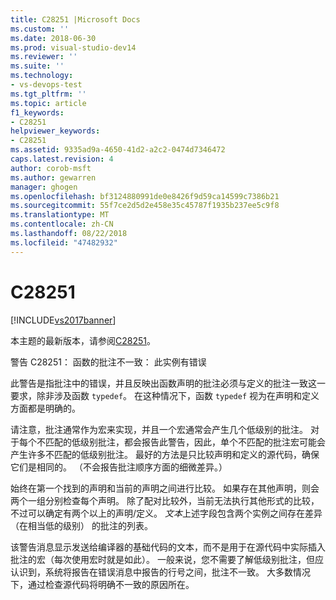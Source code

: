 ```yaml
---
title: C28251 |Microsoft Docs
ms.custom: ''
ms.date: 2018-06-30
ms.prod: visual-studio-dev14
ms.reviewer: ''
ms.suite: ''
ms.technology:
- vs-devops-test
ms.tgt_pltfrm: ''
ms.topic: article
f1_keywords:
- C28251
helpviewer_keywords:
- C28251
ms.assetid: 9335ad9a-4650-41d2-a2c2-0474d7346472
caps.latest.revision: 4
author: corob-msft
ms.author: gewarren
manager: ghogen
ms.openlocfilehash: bf3124880991de0e8426f9d59ca14599c7386b21
ms.sourcegitcommit: 55f7ce2d5d2e458e35c45787f1935b237ee5c9f8
ms.translationtype: MT
ms.contentlocale: zh-CN
ms.lasthandoff: 08/22/2018
ms.locfileid: "47482932"
---
```

# <a name="c28251"></a>C28251
[!INCLUDE[vs2017banner](../includes/vs2017banner.md)]

本主题的最新版本，请参阅[C28251](https://docs.microsoft.com/visualstudio/code-quality/c28251)。  
  
警告 C28251： 函数的批注不一致： 此实例有错误  
  
 此警告是指批注中的错误，并且反映出函数声明的批注必须与定义的批注一致这一要求，除非涉及函数 `typedef`。 在这种情况下，函数 `typedef` 视为在声明和定义方面都是明确的。  
  
 请注意，批注通常作为宏来实现，并且一个宏通常会产生几个低级别的批注。 对于每个不匹配的低级别批注，都会报告此警告，因此，单个不匹配的批注宏可能会产生许多不匹配的低级别批注。 最好的方法是只比较声明和定义的源代码，确保它们是相同的。 （不会报告批注顺序方面的细微差异。）  
  
 始终在第一个找到的声明和当前的声明之间进行比较。 如果存在其他声明，则会两个一组分别检查每个声明。 除了配对比较外，当前无法执行其他形式的比较，不过可以确定有两个以上的声明/定义。  *文本*上述字段包含两个实例之间存在差异 （在相当低的级别） 的批注的列表。  
  
 该警告消息显示发送给编译器的基础代码的文本，而不是用于在源代码中实际插入批注的宏（每次使用宏时就是如此）。 一般来说，您不需要了解低级别批注，但应认识到，系统将报告在错误消息中报告的行号之间，批注不一致。 大多数情况下，通过检查源代码将明确不一致的原因所在。



